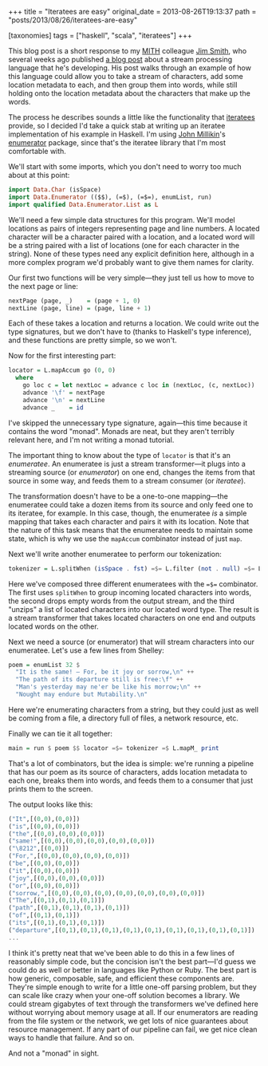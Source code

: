 +++
title = "Iteratees are easy"
original_date = 2013-08-26T19:13:37
path = "posts/2013/08/26/iteratees-are-easy"

[taxonomies]
tags = ["haskell", "scala", "iteratees"]
+++

This blog post is a short response to my [MITH](http://mith.umd.edu/) colleague
[Jim Smith](https://twitter.com/jgsmith), who several weeks ago published
[a blog post](http://www.jamesgottlieb.com/2013/08/streams-part-ii/)
about a stream processing language that he's developing.
His post walks through an example of how this language
could allow you to take a stream of characters,
add some location metadata to each, and then group them into words, while still
holding onto the location metadata about the characters that make up the words.

The process he describes sounds a little like the functionality that [iteratees](http://okmij.org/ftp/Streams.html) provide,
so I decided I'd take a quick stab at writing up an
iteratee implementation of his example in Haskell.
I'm using [John Millikin](https://john-millikin.com/)'s
[enumerator](http://hackage.haskell.org/package/enumerator) package,
since that's the iteratee library that I'm most comfortable with.

<!-- more -->

We'll start with some imports, which you don't need to worry too much about at this point:

``` haskell
import Data.Char (isSpace)
import Data.Enumerator (($$), (=$), (=$=), enumList, run)
import qualified Data.Enumerator.List as L
```

We'll need a few simple data structures for this program. We'll model locations as pairs
of integers representing page and line numbers. A located character will be a character
paired with a location, and a located word will be a string paired with a list of locations
(one for each character in the string). None of these types need any explicit definition here,
although in a more complex program we'd probably want to give them names for clarity.

Our first two functions will be very simple—they just tell us how to move to the next page
or line:

``` haskell
nextPage (page, _)    = (page + 1, 0)
nextLine (page, line) = (page, line + 1)
```

Each of these takes a location and returns a location. We could write out the type signatures,
but we don't have to (thanks to Haskell's type inference), and these functions are pretty simple, so we won't.

Now for the first interesting part:

``` haskell
locator = L.mapAccum go (0, 0)
  where
    go loc c = let nextLoc = advance c loc in (nextLoc, (c, nextLoc))
    advance '\f' = nextPage
    advance '\n' = nextLine
    advance _    = id
```

I've skipped the unnecessary type signature, again—this time because it contains the word "monad".
Monads are neat, but they aren't terribly relevant here, and I'm not writing a monad tutorial.

The important thing to know about the type of `locator` is that it's an _enumeratee_.
An enumeratee is just a stream transformer—it plugs into a streaming source (or _enumerator_) on one end,
changes the items from that source in some way, and feeds them to a stream consumer (or _iteratee_).

The transformation doesn't have to be a one-to-one mapping—the enumeratee could take a dozen items from
its source and only feed one to its iteratee, for example. In this case, though, the enumeratee _is_
a simple mapping that takes each character and pairs it with its location. Note that the nature of
this task means that 
the enumeratee needs to maintain some state, which is why we use the `mapAccum` combinator instead
of just `map`.

Next we'll write another enumeratee to perform our tokenization:

``` haskell
tokenizer = L.splitWhen (isSpace . fst) =$= L.filter (not . null) =$= L.map unzip
```

Here we've composed three different enumeratees with the `=$=` combinator.
The first uses `splitWhen` to group incoming located characters into words, the second
drops empty words from the output stream, and the third "unzips" a list of located
characters into our located word type. The result is a stream transformer that
takes located characters on one end and outputs located words on the other.

Next we need a source (or enumerator) that will stream characters into our enumeratee.
Let's use a few lines from Shelley:

``` haskell
poem = enumList 32 $
  "It is the same! — For, be it joy or sorrow,\n" ++
  "The path of its departure still is free:\f" ++
  "Man's yesterday may ne'er be like his morrow;\n" ++
  "Nought may endure but Mutability.\n"
```

Here we're enumerating characters from a string, but they could just as well be coming
from a file, a directory full of files, a network resource, etc.

Finally we can tie it all together:

``` haskell
main = run $ poem $$ locator =$= tokenizer =$ L.mapM_ print
```

That's a lot of combinators, but the idea is simple: we're running a pipeline that
has our poem as its source of characters, adds location metadata to each one, breaks
them into words, and feeds them to a consumer that just prints them to the screen.

The output looks like this:

``` haskell
("It",[(0,0),(0,0)])
("is",[(0,0),(0,0)])
("the",[(0,0),(0,0),(0,0)])
("same!",[(0,0),(0,0),(0,0),(0,0),(0,0)])
("\8212",[(0,0)])
("For,",[(0,0),(0,0),(0,0),(0,0)])
("be",[(0,0),(0,0)])
("it",[(0,0),(0,0)])
("joy",[(0,0),(0,0),(0,0)])
("or",[(0,0),(0,0)])
("sorrow,",[(0,0),(0,0),(0,0),(0,0),(0,0),(0,0),(0,0)])
("The",[(0,1),(0,1),(0,1)])
("path",[(0,1),(0,1),(0,1),(0,1)])
("of",[(0,1),(0,1)])
("its",[(0,1),(0,1),(0,1)])
("departure",[(0,1),(0,1),(0,1),(0,1),(0,1),(0,1),(0,1),(0,1),(0,1)])
...
```

I think it's pretty neat that we've been able to do this in a few lines of
reasonably simple code, but the concision isn't the best part—I'd guess we could do
as well or better in languages like Python or Ruby.
The best part is how generic, composable,
safe, and efficient these components are. They're simple enough to write for a
little one-off parsing problem, but they can scale like crazy when your one-off
solution becomes a library. We could stream gigabytes of text through
the transformers we've defined here without worrying about memory usage at all.
If our enumerators are reading from the file system or the network,
we get lots of nice guarantees about resource management. If any part of our
pipeline can fail, we get nice clean ways to handle that failure. And so on.

And not a "monad" in sight.


